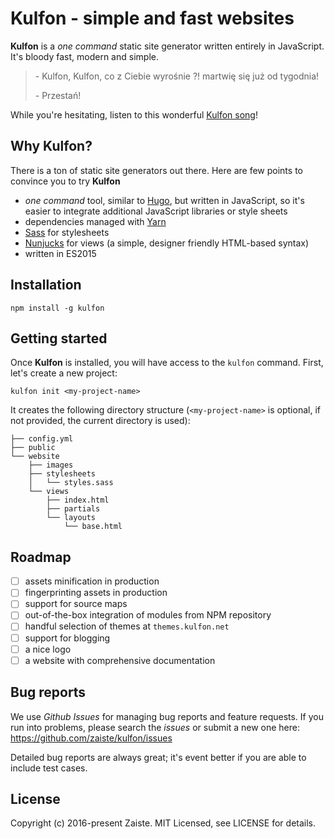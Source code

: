 # Kulfon - simple and fast websites

**Kulfon** is a *one command* static site generator written entirely in
JavaScript. It's bloody fast, modern and simple.

> \- Kulfon, Kulfon, co z Ciebie wyrośnie ?! martwię się już od tygodnia!
>
> \- Przestań!

While you're hesitating, listen to this wonderful [Kulfon song][5]!

## Why Kulfon?

There is a ton of static site generators out there. Here are few points to
convince you to try **Kulfon**

* *one command* tool, similar to [Hugo][3], but written in JavaScript, so it's
easier to integrate additional JavaScript libraries or style sheets
* dependencies managed with [Yarn][4]
* [Sass][2] for stylesheets
* [Nunjucks][1] for views (a simple, designer friendly HTML-based syntax)
* written in ES2015

## Installation

    npm install -g kulfon

## Getting started

Once **Kulfon** is installed, you will have access to the `kulfon` command.
First, let's create a new project:

    kulfon init <my-project-name>

It creates the following directory structure (`<my-project-name>` is optional,
if not provided, the current directory is used):

```
├── config.yml
├── public
└── website
    ├── images
    ├── stylesheets
    │   └── styles.sass
    └── views
        ├── index.html
        ├── partials
        └── layouts
            └── base.html
```

## Roadmap

- [ ] assets minification in production
- [ ] fingerprinting assets in production
- [ ] support for source maps
- [ ] out-of-the-box integration of modules from NPM repository
- [ ] handful selection of themes at `themes.kulfon.net`
- [ ] support for blogging
- [ ] a nice logo
- [ ] a website with comprehensive documentation

## Bug reports

We use *Github Issues* for managing bug reports and feature requests. If you run
into problems, please search the *issues* or submit a new one here:
https://github.com/zaiste/kulfon/issues

Detailed bug reports are always great; it's event better if you are able to
include test cases.

## License

Copyright (c) 2016-present Zaiste. MIT Licensed, see LICENSE for details.

[1]: https://mozilla.github.io/nunjucks/
[2]: http://sass-lang.com/
[3]: https://gohugo.io/
[4]: https://yarnpkg.com/
[5]: https://www.youtube.com/watch?v=YnsfCcxMydU

